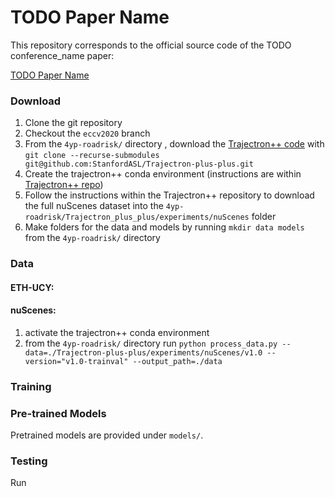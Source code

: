 # TODO Paper Name

This repository corresponds to the official source code of the TODO conference_name paper:

<a href="TODO arxiv link">TODO Paper Name</a>

### Download
1. Clone the git repository
2. Checkout the ```eccv2020``` branch
3. From the ```4yp-roadrisk/``` directory , download the <a href="https://github.com/StanfordASL/Trajectron-plus-plus">Trajectron++ code</a> with `git clone --recurse-submodules git@github.com:StanfordASL/Trajectron-plus-plus.git`
4. Create the trajectron++ conda environment (instructions are within <a href="https://github.com/StanfordASL/Trajectron-plus-plus">Trajectron++ repo</a>)
5. Follow the instructions within the Trajectron++ repository to download the full nuScenes dataset into the ```4yp-roadrisk/Trajectron_plus_plus/experiments/nuScenes``` folder
6. Make folders for the data and models by running ```mkdir data models``` from the ```4yp-roadrisk/``` directory 

### Data

#### ETH-UCY: 

#### nuScenes:
1. activate the trajectron++ conda environment
2. from the ```4yp-roadrisk/``` directory run ```python process_data.py --data=./Trajectron-plus-plus/experiments/nuScenes/v1.0 --version="v1.0-trainval" --output_path=./data```

### Training

### Pre-trained Models
Pretrained models are provided under ```models/```. 

### Testing
Run 

